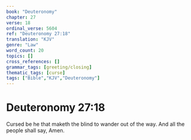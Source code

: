 ```yaml
---
book: "Deuteronomy"
chapter: 27
verse: 18
ordinal_verse: 5604
ref: "Deuteronomy 27:18"
translation: "KJV"
genre: "Law"
word_count: 20
topics: []
cross_references: []
grammar_tags: [greeting/closing]
thematic_tags: [curse]
tags: ["Bible","KJV","Deuteronomy"]
---
```


# Deuteronomy 27:18

Cursed be he that maketh the blind to wander out of the way. And all the people shall say, Amen.
